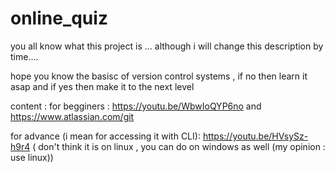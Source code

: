 # online_quiz

you all know what this project is ... although i will change this description by time....

hope you know the basisc of version control systems , if no then learn it asap and if yes then make it to the next level 

content :
for begginers : https://youtu.be/WbwIoQYP6no  and  
                https://www.atlassian.com/git
                
                
for advance (i mean for accessing it with CLI): https://youtu.be/HVsySz-h9r4
( don't think it is on linux , you can do on windows as well (my opinion : use linux))
